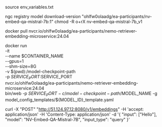 source env_variables.txt

ngc registry model download-version "ohlfw0olaadg/ea-participants/nv-embed-qa-mistral-7b:1"
chmod -R o+rX nv-embed-qa-mistral-7b_v1

docker pull nvcr.io/ohlfw0olaadg/ea-participants/nemo-retriever-embedding-microservice:24.04

docker run \
  -it \
  --name $CONTAINER_NAME \
  --gpus=1 \
  --shm-size=8G \
  -v $(pwd):/model-checkpoint-path \
  -p $SERVICE_PORT:$SERVICE_PORT \
  nvcr.io/ohlfw0olaadg/ea-participants/nemo-retriever-embedding-microservice:24.04 \
  bin/web -p $SERVICE_PORT -c /model-checkpoint-path/$MODEL_NAME -g model_config_templates/${MODEL_ID}_template.yaml


  curl -X "POST"   "http://51.124.97.12:8080/v1/embeddings"   -H 'accept: application/json'   -H 'Content-Type: application/json'   -d '{
    "input": ["Hello"],
    "model": "NV-Embed-QA-Mistral-7B",
    "input_type": "query"
}'
